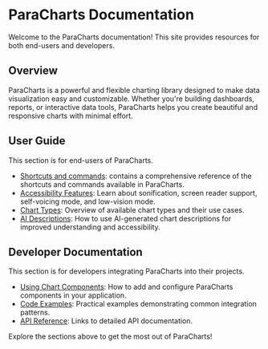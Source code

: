 # ParaCharts Documentation

Welcome to the ParaCharts documentation! This site provides resources for both end-users and developers.

## Overview

ParaCharts is a powerful and flexible charting library designed to make data visualization easy and customizable. Whether you're building dashboards, reports, or interactive data tools, ParaCharts helps you create beautiful and responsive charts with minimal effort.

## User Guide

This section is for end-users of ParaCharts.

- [Shortcuts and commands](shortcuts-and-commands.md): contains a comprehensive reference of the shortcuts and commands available in ParaCharts.
- [Accessibility Features](accessibility.md): Learn about sonification, screen reader support, self-voicing mode, and low-vision mode.
- [Chart Types](chart-types.md): Overview of available chart types and their use cases.
- [AI Descriptions](ai-descriptions.md): How to use AI-generated chart descriptions for improved understanding and accessibility.

## Developer Documentation

This section is for developers integrating ParaCharts into their projects.

- [Using Chart Components](using-chart-components.md): How to add and configure ParaCharts components in your application.
- [Code Examples](code-examples.md): Practical examples demonstrating common integration patterns.
- [API Reference](api-reference.md): Links to detailed API documentation.

Explore the sections above to get the most out of ParaCharts!
